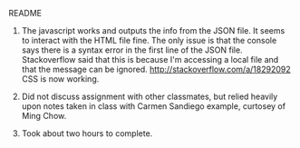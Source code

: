 README

1. The javascript works and outputs the info from the JSON file.
   It seems to interact with the HTML file fine. The only issue is that the console
   says there is a syntax error in the first line of the JSON file. Stackoverflow
   said that this is because I'm accessing a local file and that the message can be
   ignored. http://stackoverflow.com/a/18292092
   CSS is now working.

2. Did not discuss assignment with other classmates, but relied heavily upon notes
   taken in class with Carmen Sandiego example, curtosey of Ming Chow.

3. Took about two hours to complete.